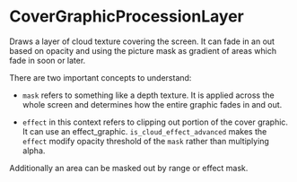 # CoverGraphicProcessionLayer

Draws a layer of cloud texture covering the screen. It can fade in an out based on opacity and using the picture mask as gradient of areas which fade in soon or later.

There are two important concepts to understand:

- `mask` refers to something like a depth texture. It is applied across the whole screen and determines how the entire graphic fades in and out.

- `effect` in this context refers to clipping out portion of the cover graphic. It can use an effect_graphic. `is_cloud_effect_advanced` makes the `effect` modify opacity threshold of the `mask` rather than multiplying alpha.

Additionally an area can be masked out by range or effect mask.

